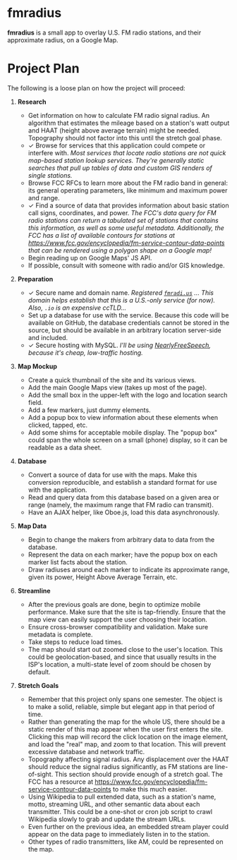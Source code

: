 fmradius
========

**fmradius** is a small app to overlay U.S. FM radio stations, and their approximate radius, on a Google Map.


Project Plan
============

The following is a loose plan on how the project will proceed:

1. **Research**
    - Get information on how to calculate FM radio signal radius.  An algorithm that estimates the mileage based on a station's watt output and HAAT (height above average terrain) might be needed.  Topography should not factor into this until the stretch goal phase.
    - ✓ Browse for services that this application could compete or interfere with.  _Most services that locate radio stations are not quick map-based station lookup services.  They're generally static searches that pull up tables of data and custom GIS renders of single stations._
    - Browse FCC RFCs to learn more about the FM radio band in general: its general operating parameters, like minimum and maximum power and range.
    - ✓ Find a source of data that provides information about basic station call signs, coordinates, and power.  _The FCC's data query for FM radio stations can return a tabulated set of stations that contains this information, as well as some useful metadata.  Additionally, the FCC has a list of available contours for stations at https://www.fcc.gov/encyclopedia/fm-service-contour-data-points that can be rendered using a polygon shape on a Google map!_
    - Begin reading up on Google Maps' JS API.
    - If possible, consult with someone with radio and/or GIS knowledge.

2. **Preparation**
    - ✓ Secure name and domain name. _Registered [`fmradi.us`](http://fmradi.us) ... This domain helps establish that this is a U.S.-only service (for now).  Also, `.io` is an expensive ccTLD..._
    - Set up a database for use with the service.  Because this code will be available on GitHub, the database credentials cannot be stored in the source, but should be available in an arbitrary location server-side and included.
    - ✓ Secure hosting with MySQL. _I'll be using [NearlyFreeSpeech](http://nearlyfreespeech.net/), because it's cheap, low-traffic hosting._

3. **Map Mockup**
    - Create a quick thumbnail of the site and its various views.
    - Add the main Google Maps view (takes up most of the page).
    - Add the small box in the upper-left with the logo and location search field.
    - Add a few markers, just dummy elements.
    - Add a popup box to view information about these elements when clicked, tapped, etc.
    - Add some shims for acceptable mobile display.  The "popup box" could span the whole screen on a small (phone) display, so it can be readable as a data sheet.

4. **Database**
    - Convert a source of data for use with the maps.  Make this conversion reproducible, and establish a standard format for use with the application.
    - Read and query data from this database based on a given area or range (namely, the maximum range that FM radio can transmit).
    - Have an AJAX helper, like Oboe.js, load this data asynchronously.

5.  **Map Data**
    - Begin to change the makers from arbitrary data to data from the database.
    - Represent the data on each marker; have the popup box on each marker list facts about the station.
    - Draw radiuses around each marker to indicate its approximate range, given its power, Height Above Average Terrain, etc.

6. **Streamline**
    - After the previous goals are done, begin to optimize mobile performance.  Make sure that the site is tap-friendly.  Ensure that the map view can easily support the user choosing their location.
    - Ensure cross-browser compatibility and validation.  Make sure metadata is complete.
    - Take steps to reduce load times.
    - The map should start out zoomed close to the user's location.  This could be geolocation-based, and since that usually results in the ISP's location, a multi-state level of zoom should be chosen by default.

7. **Stretch Goals**
    - Remember that this project only spans one semester.  The object is to make a solid, reliable, simple but elegant app in that period of time.
    - Rather than generating the map for the whole US, there should be a static render of this map appear when the user first enters the site.  Clicking this map will record the click location on the image element, and load the "real" map, and zoom to that location.  This will prevent excessive database and network traffic.
    - Topography affecting signal radius.  Any displacement over the HAAT should reduce the signal radius significantly, as FM stations are line-of-sight.  This section should provide enough of a stretch goal.  The FCC has a resource at https://www.fcc.gov/encyclopedia/fm-service-contour-data-points to make this much easier.
    - Using Wikipedia to pull extended data, such as a station's name, motto, streaming URL, and other semantic data about each transmitter.  This could be a one-shot or cron job script to crawl Wikipedia slowly to grab and update the stream URLs.
    - Even further on the previous idea, an embedded stream player could appear on the data page to immediately listen in to the station.
    - Other types of radio transmitters, like AM, could be represented on the map.
